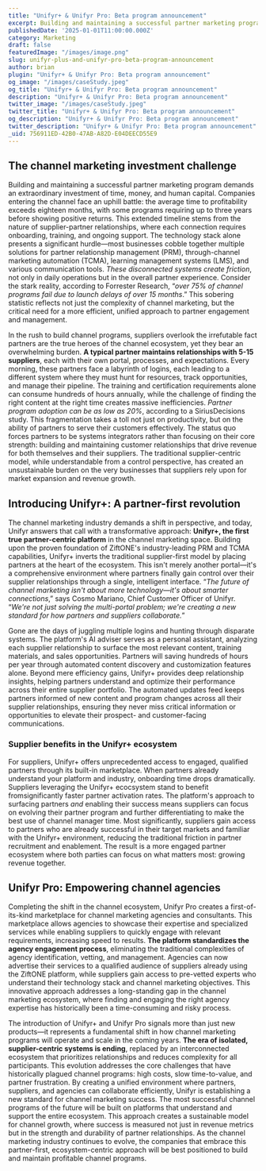 ```yaml
---
title: "Unifyr+ & Unifyr Pro: Beta program announcement"
excerpt: Building and maintaining a successful partner marketing program demands an extraordinary investment of time, money, and human capital. We’re on a mission to help.
publishedDate: '2025-01-01T11:00:00.000Z'
category: Marketing
draft: false
featuredImage: "/images/image.png"
slug: unifyr-plus-and-unifyr-pro-beta-program-announcement
author: brian
plugin: "Unifyr+ & Unifyr Pro: Beta program announcement"
og_image: "/images/caseStudy.jpeg"
og_title: "Unifyr+ & Unifyr Pro: Beta program announcement"
description: "Unifyr+ & Unifyr Pro: Beta program announcement"
twitter_image: "/images/caseStudy.jpeg"
twitter_title: "Unifyr+ & Unifyr Pro: Beta program announcement"
og_description: "Unifyr+ & Unifyr Pro: Beta program announcement"
twitter_description: "Unifyr+ & Unifyr Pro: Beta program announcement"
_uid: 756911ED-42B0-47AB-A82D-E04DEECD55E9
---
```


## The channel marketing investment challenge

Building and maintaining a successful partner marketing program demands an extraordinary investment of time, money, and human capital. Companies entering the channel face an uphill battle: the average time to profitability exceeds eighteen months, with some programs requiring up to three years before showing positive returns. This extended timeline stems from the nature of supplier-partner relationships, where each connection requires onboarding, training, and ongoing support. The technology stack alone presents a significant hurdle—most businesses cobble together multiple solutions for partner relationship management (PRM), through-channel marketing automation (TCMA), learning management systems (LMS), and various communication tools. *These disconnected systems create friction*, not only in daily operations but in the overall partner experience. Consider the stark reality, according to Forrester Research, “*over 75% of channel programs fail due to launch delays of over 15 months*.” This sobering statistic reflects not just the complexity of channel marketing, but the critical need for a more efficient, unified approach to partner engagement and management.

In the rush to build channel programs, suppliers overlook the irrefutable fact partners are the true heroes of the channel ecosystem, yet they bear an overwhelming burden. **A typical partner maintains relationships with 5-15 suppliers**, each with their own portal, processes, and expectations. Every morning, these partners face a labyrinth of logins, each leading to a different system where they must hunt for resources, track opportunities, and manage their pipeline. The training and certification requirements alone can consume hundreds of hours annually, while the challenge of finding the right content at the right time creates massive inefficiencies. *Partner program adoption can be as low as 20%*, according to a SiriusDecisions study. This fragmentation takes a toll not just on productivity, but on the ability of partners to serve their customers effectively. The status quo forces partners to be systems integrators rather than focusing on their core strength: building and maintaining customer relationships that drive revenue for both themselves and their suppliers. The traditional supplier-centric model, while understandable from a control perspective, has created an unsustainable burden on the very businesses that suppliers rely upon for market expansion and revenue growth.

## Introducing Unifyr+: A partner-first revolution

The channel marketing industry demands a shift in perspective, and today, Unifyr answers that call with a transformative approach: **Unifyr+, the first true partner-centric platform** in the channel marketing space. Building upon the proven foundation of ZiftONE's industry-leading PRM and TCMA capabilities, Unifyr+ inverts the traditional supplier-first model by placing partners at the heart of the ecosystem. This isn't merely another portal—it's a comprehensive environment where partners finally gain control over their supplier relationships through a single, intelligent interface. “*The future of channel marketing isn't about more technology—it's about smarter connections*,” says Cosmo Mariano, Chief Customer Officer of Unifyr. “*We're not just solving the multi-portal problem; we're creating a new standard for how partners and suppliers collaborate.*”

Gone are the days of juggling multiple logins and hunting through disparate systems. The platform's AI adviser serves as a personal assistant, analyzing each supplier relationship to surface the most relevant content, training materials, and sales opportunities. Partners will saving hundreds of hours per year through automated content discovery and customization features alone. Beyond mere efficiency gains, Unifyr+ provides deep relationship insights, helping partners understand and optimize their performance across their entire supplier portfolio. The automated updates feed keeps partners informed of new content and program changes across all their supplier relationships, ensuring they never miss critical information or opportunities to elevate their prospect- and customer-facing communications.

### Supplier benefits in the Unifyr+ ecosystem

For suppliers, Unifyr+ offers unprecedented access to engaged, qualified partners through its built-in marketplace. When partners already understand your platform and industry, onboarding time drops dramatically. Suppliers leveraging the Unifyr+ ecocsystem stand to benefit fromsignificantly faster partner activation rates. The platform's approach to surfacing partners *and* enabling their success means suppliers can focus on evolving their partner program and further differentiating to make the best use of channel manager time. Most significantly, suppliers gain access to partners who are already successful in their target markets and familiar with the Unifyr+ environment, reducing the traditional friction in partner recruitment and enablement. The result is a more engaged partner ecosystem where both parties can focus on what matters most: growing revenue together.

## Unifyr Pro: Empowering channel agencies

Completing the shift in the channel ecosystem, Unifyr Pro creates a first-of-its-kind marketplace for channel marketing agencies and consultants. This marketplace allows agencies to showcase their expertise and specialized services while enabling suppliers to quickly engage with relevant requirements, increasing speed to results. **The platform standardizes the agency engagement process**, eliminating the traditional complexities of agency identification, vetting, and management. Agencies can now advertise their services to a qualified audience of suppliers already using the ZiftONE platform, while suppliers gain access to pre-vetted experts who understand their technology stack and channel marketing objectives. This innovative approach addresses a long-standing gap in the channel marketing ecosystem, where finding and engaging the right agency expertise has historically been a time-consuming and risky process.

The introduction of Unifyr+ and Unifyr Pro signals more than just new products—it represents a fundamental shift in how channel marketing programs will operate and scale in the coming years. **The era of isolated, supplier-centric systems is ending**, replaced by an interconnected ecosystem that prioritizes relationships and reduces complexity for all participants. This evolution addresses the core challenges that have historically plagued channel programs: high costs, slow time-to-value, and partner frustration. By creating a unified environment where partners, suppliers, and agencies can collaborate efficiently, Unifyr is establishing a new standard for channel marketing success. The most successful channel programs of the future will be built on platforms that understand and support the entire ecosystem. This approach creates a sustainable model for channel growth, where success is measured not just in revenue metrics but in the strength and durability of partner relationships. As the channel marketing industry continues to evolve, the companies that embrace this partner-first, ecosystem-centric approach will be best positioned to build and maintain profitable channel programs.
